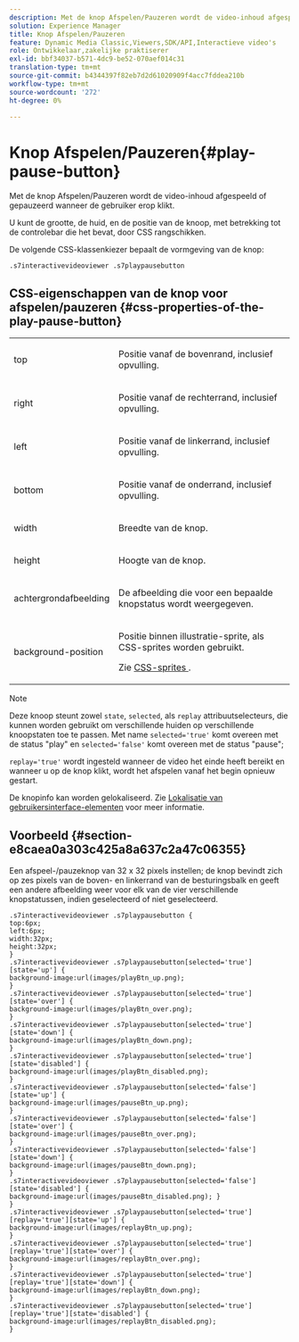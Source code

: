 ```yaml
---
description: Met de knop Afspelen/Pauzeren wordt de video-inhoud afgespeeld of gepauzeerd wanneer de gebruiker erop klikt.
solution: Experience Manager
title: Knop Afspelen/Pauzeren
feature: Dynamic Media Classic,Viewers,SDK/API,Interactieve video's
role: Ontwikkelaar,zakelijke praktiserer
exl-id: bbf34037-b571-4dc9-be52-070aef014c31
translation-type: tm+mt
source-git-commit: b4344397f82eb7d2d61020909f4acc7fddea210b
workflow-type: tm+mt
source-wordcount: '272'
ht-degree: 0%

---
```


# Knop Afspelen/Pauzeren{#play-pause-button}

Met de knop Afspelen/Pauzeren wordt de video-inhoud afgespeeld of gepauzeerd wanneer de gebruiker erop klikt.

<!--<a id="section_061E550C1C1D4DB2BD663A898895B38C"></a>-->

U kunt de grootte, de huid, en de positie van de knoop, met betrekking tot de controlebar die het bevat, door CSS rangschikken.

De volgende CSS-klassenkiezer bepaalt de vormgeving van de knop:

```
.s7interactivevideoviewer .s7playpausebutton
```

## CSS-eigenschappen van de knop voor afspelen/pauzeren {#css-properties-of-the-play-pause-button}

<table id="table_C48C56E696304C9BAFEE71BA9EA9A174"> 
 <tbody> 
  <tr> 
   <td colname="col1"> <p> <span class="codeph"> top  </span> </p> </td> 
   <td colname="col2"> <p>Positie vanaf de bovenrand, inclusief opvulling. </p> </td> 
  </tr> 
  <tr> 
   <td colname="col1"> <p> <span class="codeph"> right  </span> </p> </td> 
   <td colname="col2"> <p>Positie vanaf de rechterrand, inclusief opvulling. </p> </td> 
  </tr> 
  <tr> 
   <td colname="col1"> <p> <span class="codeph"> left  </span> </p> </td> 
   <td colname="col2"> <p>Positie vanaf de linkerrand, inclusief opvulling. </p> </td> 
  </tr> 
  <tr> 
   <td colname="col1"> <p> <span class="codeph"> bottom  </span> </p> </td> 
   <td colname="col2"> <p> Positie vanaf de onderrand, inclusief opvulling. </p> </td> 
  </tr> 
  <tr> 
   <td colname="col1"> <p> <span class="codeph"> width </span> </p> </td> 
   <td colname="col2"> <p>Breedte van de knop. </p> </td> 
  </tr> 
  <tr> 
   <td colname="col1"> <p> <span class="codeph"> height  </span> </p> </td> 
   <td colname="col2"> <p>Hoogte van de knop. </p> </td> 
  </tr> 
  <tr> 
   <td colname="col1"> <p> <span class="codeph"> achtergrondafbeelding  </span> </p> </td> 
   <td colname="col2"> <p>De afbeelding die voor een bepaalde knopstatus wordt weergegeven. </p> </td> 
  </tr> 
  <tr> 
   <td colname="col1"> <p> <span class="codeph"> background-position  </span> </p> </td> 
   <td colname="col2"> <p> Positie binnen illustratie-sprite, als CSS-sprites worden gebruikt. </p> <p>Zie <a href="../../../c-html5-aem-asset-viewers/c-html5-aem-int-video/c-html5-aem-int-video-customizingviewer/c-html5-aem-int-video-customizingviewer.md#section-9b6d8d601cb441d08214dada7bb4eddc" format="dita" scope="local"> CSS-sprites </a>. </p> </td> 
  </tr> 
 </tbody> 
</table>

>[!NOTE]
>
>Deze knoop steunt zowel `state`, `selected`, als `replay` attribuutselecteurs, die kunnen worden gebruikt om verschillende huiden op verschillende knoopstaten toe te passen. Met name `selected='true'` komt overeen met de status &quot;play&quot; en `selected='false'` komt overeen met de status &quot;pause&quot;;
>
>`replay='true'` wordt ingesteld wanneer de video het einde heeft bereikt en wanneer u op de knop klikt, wordt het afspelen vanaf het begin opnieuw gestart.

De knopinfo kan worden gelokaliseerd. Zie [Lokalisatie van gebruikersinterface-elementen](../../../c-html5-aem-asset-viewers/c-html5-aem-int-video/c-html5-aem-int-video-viewer-localization.md#concept-cbfc39344c494eb7b9f6a272cff0cc74) voor meer informatie.

## Voorbeeld {#section-e8caea0a303c425a8a637c2a47c06355}

Een afspeel-/pauzeknop van 32 x 32 pixels instellen; de knop bevindt zich op zes pixels van de boven- en linkerrand van de besturingsbalk en geeft een andere afbeelding weer voor elk van de vier verschillende knopstatussen, indien geselecteerd of niet geselecteerd.

```
.s7interactivevideoviewer .s7playpausebutton { 
top:6px; 
left:6px; 
width:32px; 
height:32px; 
} 
.s7interactivevideoviewer .s7playpausebutton[selected='true'][state='up'] { 
background-image:url(images/playBtn_up.png); 
} 
.s7interactivevideoviewer .s7playpausebutton[selected='true'][state='over'] {  
background-image:url(images/playBtn_over.png); 
} 
.s7interactivevideoviewer .s7playpausebutton[selected='true'][state='down'] {  
background-image:url(images/playBtn_down.png); 
} 
.s7interactivevideoviewer .s7playpausebutton[selected='true'][state='disabled'] { 
background-image:url(images/playBtn_disabled.png); 
} 
.s7interactivevideoviewer .s7playpausebutton[selected='false'][state='up'] {  
background-image:url(images/pauseBtn_up.png); 
} 
.s7interactivevideoviewer .s7playpausebutton[selected='false'][state='over'] {  
background-image:url(images/pauseBtn_over.png); 
} 
.s7interactivevideoviewer .s7playpausebutton[selected='false'][state='down'] {  
background-image:url(images/pauseBtn_down.png); 
} 
.s7interactivevideoviewer .s7playpausebutton[selected='false'][state='disabled'] {  
background-image:url(images/pauseBtn_disabled.png); } 
} 
.s7interactivevideoviewer .s7playpausebutton[selected='true'][replay='true'][state='up'] { 
background-image:url(images/replayBtn_up.png); 
} 
.s7interactivevideoviewer .s7playpausebutton[selected='true'][replay='true'][state='over'] {  
background-image:url(images/replayBtn_over.png); 
} 
.s7interactivevideoviewer .s7playpausebutton[selected='true'][replay='true'][state='down'] {  
background-image:url(images/replayBtn_down.png); 
} 
.s7interactivevideoviewer .s7playpausebutton[selected='true'][replay='true'][state='disabled'] { 
background-image:url(images/replayBtn_disabled.png); 
}
```
